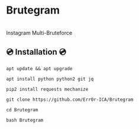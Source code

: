 # Brutegram

<br>Instagram Multi-Bruteforce <br>

## 💿 Installation 💿
```
apt update && apt upgrade

apt install python python2 git jq

pip2 install requests mechanize

git clone https://github.com/Err0r-ICA/Brutegram 

cd Brutegram

bash Brutegram
```
